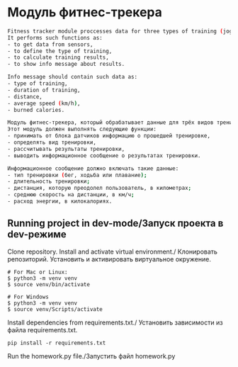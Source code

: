 # Модуль фитнес-трекера
```sh
Fitness tracker module proccesses data for three types of training (jogging, sports walking, swimming)
It performs such functions as:
- to get data from sensors,
- to define the type of training,
- to calculate training results,
- to show info message about results.

Info message should contain such data as:
- type of training,
- duration of training,
- distance,
- average speed (km/h),
- burned calories.
```
```sh
Модуль фитнес-трекера, который обрабатывает данные для трёх видов тренировок (бега, спортивной ходьбы и плавания). 
Этот модуль должен выполнять следующие функции:
- принимать от блока датчиков информацию о прошедшей тренировке,
- определять вид тренировки,
- рассчитывать результаты тренировки,
- выводить информационное сообщение о результатах тренировки.

Информационное сообщение должно включать такие данные:
- тип тренировки (бег, ходьба или плавание);
- длительность тренировки;
- дистанция, которую преодолел пользователь, в километрах;
- среднюю скорость на дистанции, в км/ч;
- расход энергии, в килокалориях.
```

## Running project in dev-mode/Запуск проекта в dev-режиме

Clone repository. Install and activate virtual environment./
Клонировать репозиторий. Установить и активировать виртуальное окружение.

```
# For Mac or Linux:
$ python3 -m venv venv
$ source venv/bin/activate

# For Windows
$ python3 -m venv venv
$ source venv/Scripts/activate 
``` 

Install dependencies  from requirements.txt./
Установить зависимости из файла requirements.txt.

```
pip install -r requirements.txt
``` 

Run the homework.py file./Запустить файл homework.py
